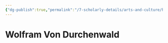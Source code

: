 ```yaml
---
{"dg-publish":true,"permalink":"/7-scholarly-details/arts-and-culture/history/historic-figures/wolfram-von-durchenwald/","noteIcon":""}
---
```


# Wolfram Von Durchenwald

